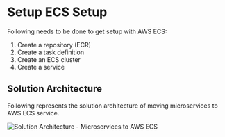 # Setup ECS Setup

Following needs to be done to get setup with AWS ECS:

1. Create a repository (ECR)
2. Create a task definition
3. Create an ECS cluster
4. Create a service


## Solution Architecture 

Following represents the solution architecture of moving microservices to AWS ECS service.

![Solution Architecture - Microservices to AWS ECS](https://github.com/eajitesh/Continuous-Delivery-Microservices-AWS/blob/master/images/aws_ecs.png)
